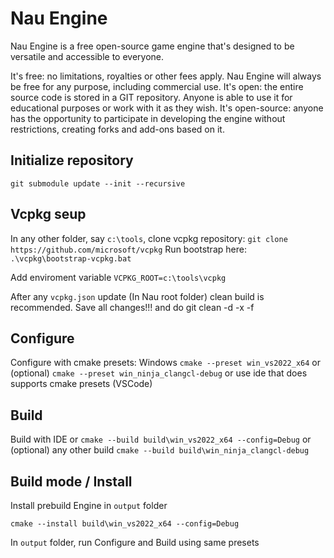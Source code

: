 # Nau Engine

Nau Engine is a free open-source game engine that's designed to be versatile and accessible to everyone. 

It's free: no limitations, royalties or other fees apply. Nau Engine will always be free for any purpose, including commercial use.
It's open: the entire source code is stored in a GIT repository. Anyone is able to use it for educational purposes or work with it as they wish.
It's open-source: anyone has the opportunity to participate in developing the engine without restrictions, creating forks and add-ons based on it.

## Initialize repository
`git submodule update --init --recursive`

## Vcpkg seup

In any other folder, say `c:\tools`, clone vcpkg repository:
`git clone https://github.com/microsoft/vcpkg`
Run bootstrap here:
`.\vcpkg\bootstrap-vcpkg.bat`

Add enviroment variable
`VCPKG_ROOT=c:\tools\vcpkg`

After any `vcpkg.json` update (In Nau root folder) clean build is recommended. 
Save all changes!!! and do git clean -d -x -f

## Configure

Configure with cmake presets:
Windows
`cmake --preset win_vs2022_x64`
or (optional)
`cmake --preset win_ninja_clangcl-debug`
or use ide that does supports cmake presets (VSCode)

## Build

Build with IDE or 
`cmake --build build\win_vs2022_x64 --config=Debug`
or (optional) any other build
`cmake --build build\win_ninja_clangcl-debug`


## Build mode / Install
Install prebuild Engine in `output` folder

`cmake --install build\win_vs2022_x64 --config=Debug`

In `output` folder, run Configure and Build using same presets
